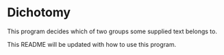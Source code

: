 # Dichotomy

This program decides which of two groups some supplied text belongs to.

This README will be updated with how to use this program.
